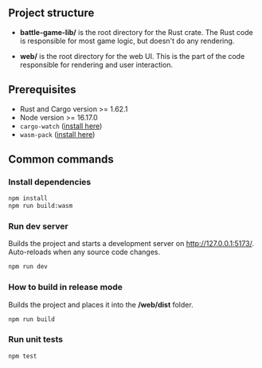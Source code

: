 ## Project structure

- **battle-game-lib/** is the root directory for the Rust crate. The Rust code is responsible
  for most game logic, but doesn't do any rendering.

- **web/** is the root directory for the web UI. This is the part of the code responsible for
  rendering and user interaction.

## Prerequisites

- Rust and Cargo version >= 1.62.1
- Node version >= 16.17.0
- `cargo-watch` ([install here](https://lib.rs/crates/cargo-watch))
- `wasm-pack` ([install here](https://rustwasm.github.io/wasm-pack/installer/))

## Common commands

### Install dependencies

```sh
npm install
npm run build:wasm
```

### Run dev server

Builds the project and starts a development server on http://127.0.0.1:5173/. Auto-reloads
when any source code changes.

```sh
npm run dev
```

### How to build in release mode

Builds the project and places it into the **/web/dist** folder.

```sh
npm run build
```

### Run unit tests

```sh
npm test
```
